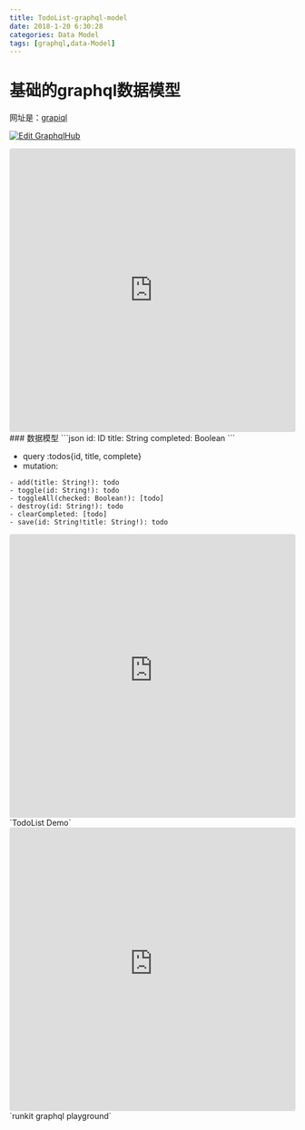 ```yaml
---
title: TodoList-graphql-model
date: 2018-1-20 6:30:28
categories: Data Model
tags: [graphql,data-Model]
---
```


#  基础的graphql数据模型
网址是：[grapiql](https://todo-mongo-graphql-server.herokuapp.com/)

[![Edit GraphqlHub](https://codesandbox.io/static/img/play-codesandbox.svg)](https://codesandbox.io/s/0q1lr91lml)
<iframe src="https://codesandbox.io/embed/0q1lr91lml" style="width:100%; height:500px; border:0; border-radius: 4px; overflow:hidden;" sandbox="allow-modals allow-forms allow-popups allow-scripts allow-same-origin"></iframe>
### 数据模型
```json
id: ID
title: String
completed: Boolean
```

* query :todos{id, title, complete}
* mutation:

```
- add(title: String!): todo
- toggle(id: String!): todo
- toggleAll(checked: Boolean!): [todo]
- destroy(id: String!): todo
- clearCompleted: [todo]
- save(id: String!title: String!): todo
```
<iframe src="https://todo-mongo-graphql-server.herokuapp.com" style="width:100%; height:500px; border:0; border-radius: 4px; overflow:hidden;" sandbox="allow-modals allow-forms allow-popups allow-scripts allow-same-origin">TodoList Demo</iframe>
                   `TodoList Demo`
<iframe src="https://untitled-j7n6hjzk33ty.runkit.sh/graphiql" style="width:100%; height:500px; border:0; border-radius: 4px; overflow:hidden;" sandbox="allow-modals allow-forms allow-popups allow-scripts allow-same-origin"> </iframe>
             `runkit  graphql  playground`